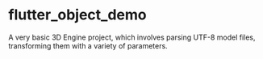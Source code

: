 # flutter_object_demo

A very basic 3D Engine project, which involves parsing UTF-8 model files, transforming them with a variety of parameters.
